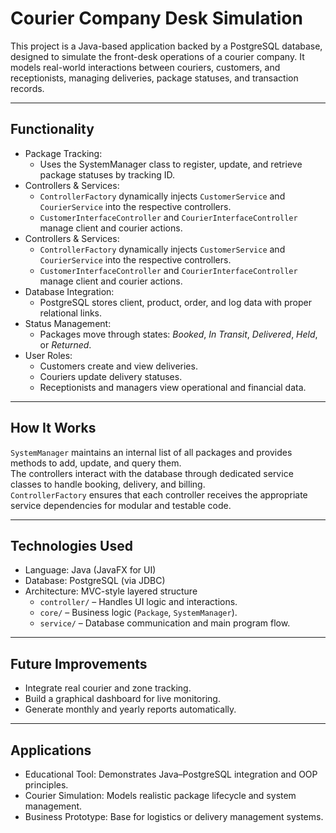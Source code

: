 # Courier Company Desk Simulation

This project is a Java-based application backed by a PostgreSQL database, designed to simulate the front-desk operations of a courier company. It models real-world interactions between couriers, customers, and receptionists, managing deliveries, package statuses, and transaction records.

---

## Functionality

- Package Tracking:
  - Uses the SystemManager class to register, update, and retrieve package statuses by tracking ID.
- Controllers & Services:
  - `ControllerFactory` dynamically injects `CustomerService` and `CourierService` into the respective controllers.  
  - `CustomerInterfaceController` and `CourierInterfaceController` manage client and courier actions.
- Controllers & Services:  
  - `ControllerFactory` dynamically injects `CustomerService` and `CourierService` into the respective controllers.  
  - `CustomerInterfaceController` and `CourierInterfaceController` manage client and courier actions.  
- Database Integration:
  - PostgreSQL stores client, product, order, and log data with proper relational links.  
- Status Management:
  - Packages move through states: *Booked*, *In Transit*, *Delivered*, *Held*, or *Returned*.  
- User Roles:
  - Customers create and view deliveries.  
  - Couriers update delivery statuses.  
  - Receptionists and managers view operational and financial data.

---

## How It Works  

`SystemManager` maintains an internal list of all packages and provides methods to add, update, and query them.  
The controllers interact with the database through dedicated service classes to handle booking, delivery, and billing.  
`ControllerFactory` ensures that each controller receives the appropriate service dependencies for modular and testable code.  

---

## Technologies Used  

- Language: Java (JavaFX for UI)  
- Database: PostgreSQL (via JDBC)  
- Architecture: MVC-style layered structure  
  - `controller/` – Handles UI logic and interactions.  
  - `core/` – Business logic (`Package`, `SystemManager`).  
  - `service/` – Database communication and main program flow.
 
---

## Future Improvements  

- Integrate real courier and zone tracking.  
- Build a graphical dashboard for live monitoring.  
- Generate monthly and yearly reports automatically.

---

## Applications  

- Educational Tool: Demonstrates Java–PostgreSQL integration and OOP principles.  
- Courier Simulation: Models realistic package lifecycle and system management.  
- Business Prototype: Base for logistics or delivery management systems.  
